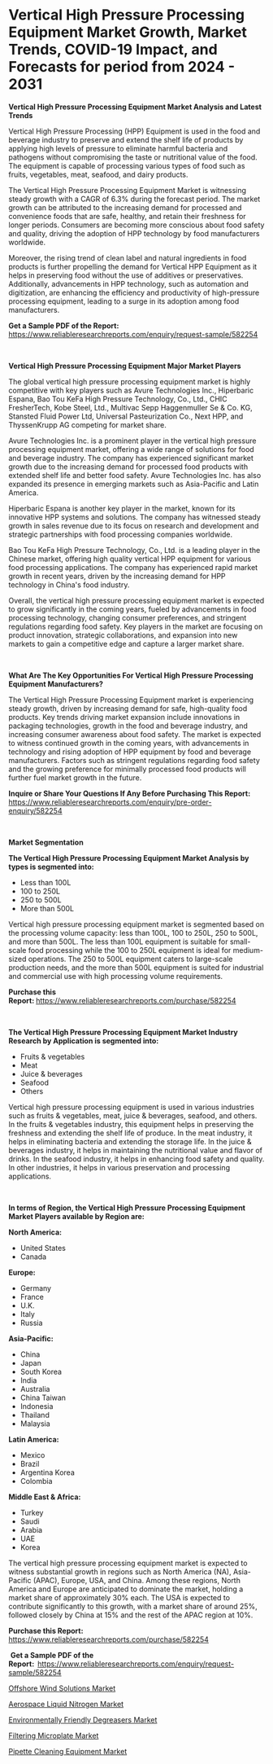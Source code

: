 <p><h1>Vertical High Pressure Processing Equipment Market Growth, Market Trends, COVID-19 Impact, and Forecasts for period from 2024 - 2031</h1></p><p><strong>Vertical High Pressure Processing Equipment Market Analysis and Latest Trends</strong></p>
<p><p>Vertical High Pressure Processing (HPP) Equipment is used in the food and beverage industry to preserve and extend the shelf life of products by applying high levels of pressure to eliminate harmful bacteria and pathogens without compromising the taste or nutritional value of the food. The equipment is capable of processing various types of food such as fruits, vegetables, meat, seafood, and dairy products.</p><p>The Vertical High Pressure Processing Equipment Market is witnessing steady growth with a CAGR of 6.3% during the forecast period. The market growth can be attributed to the increasing demand for processed and convenience foods that are safe, healthy, and retain their freshness for longer periods. Consumers are becoming more conscious about food safety and quality, driving the adoption of HPP technology by food manufacturers worldwide.</p><p>Moreover, the rising trend of clean label and natural ingredients in food products is further propelling the demand for Vertical HPP Equipment as it helps in preserving food without the use of additives or preservatives. Additionally, advancements in HPP technology, such as automation and digitization, are enhancing the efficiency and productivity of high-pressure processing equipment, leading to a surge in its adoption among food manufacturers.</p></p>
<p><strong>Get a Sample PDF of the Report:&nbsp;</strong> <a href="https://www.reliableresearchreports.com/enquiry/request-sample/582254">https://www.reliableresearchreports.com/enquiry/request-sample/582254</a></p>
<p>&nbsp;</p>
<p><strong>Vertical High Pressure Processing Equipment Major Market Players</strong></p>
<p><p>The global vertical high pressure processing equipment market is highly competitive with key players such as Avure Technologies Inc., Hiperbaric Espana, Bao Tou KeFa High Pressure Technology, Co., Ltd., CHIC FresherTech, Kobe Steel, Ltd., Multivac Sepp Haggenmuller Se & Co. KG, Stansted Fluid Power Ltd, Universal Pasteurization Co., Next HPP, and ThyssenKrupp AG competing for market share.</p><p>Avure Technologies Inc. is a prominent player in the vertical high pressure processing equipment market, offering a wide range of solutions for food and beverage industry. The company has experienced significant market growth due to the increasing demand for processed food products with extended shelf life and better food safety. Avure Technologies Inc. has also expanded its presence in emerging markets such as Asia-Pacific and Latin America.</p><p>Hiperbaric Espana is another key player in the market, known for its innovative HPP systems and solutions. The company has witnessed steady growth in sales revenue due to its focus on research and development and strategic partnerships with food processing companies worldwide.</p><p>Bao Tou KeFa High Pressure Technology, Co., Ltd. is a leading player in the Chinese market, offering high quality vertical HPP equipment for various food processing applications. The company has experienced rapid market growth in recent years, driven by the increasing demand for HPP technology in China's food industry.</p><p>Overall, the vertical high pressure processing equipment market is expected to grow significantly in the coming years, fueled by advancements in food processing technology, changing consumer preferences, and stringent regulations regarding food safety. Key players in the market are focusing on product innovation, strategic collaborations, and expansion into new markets to gain a competitive edge and capture a larger market share.</p></p>
<p>&nbsp;</p>
<p><strong>What Are The Key Opportunities For Vertical High Pressure Processing Equipment Manufacturers?</strong></p>
<p><p>The Vertical High Pressure Processing Equipment market is experiencing steady growth, driven by increasing demand for safe, high-quality food products. Key trends driving market expansion include innovations in packaging technologies, growth in the food and beverage industry, and increasing consumer awareness about food safety. The market is expected to witness continued growth in the coming years, with advancements in technology and rising adoption of HPP equipment by food and beverage manufacturers. Factors such as stringent regulations regarding food safety and the growing preference for minimally processed food products will further fuel market growth in the future.</p></p>
<p><strong>Inquire or Share Your Questions If Any Before Purchasing This Report:</strong> <a href="https://www.reliableresearchreports.com/enquiry/pre-order-enquiry/582254">https://www.reliableresearchreports.com/enquiry/pre-order-enquiry/582254</a></p>
<p>&nbsp;</p>
<p><strong>Market Segmentation</strong></p>
<p><strong>The Vertical High Pressure Processing Equipment Market Analysis by types is segmented into:</strong></p>
<p><ul><li>Less than 100L</li><li>100 to 250L</li><li>250 to 500L</li><li>More than 500L</li></ul></p>
<p><p>Vertical high pressure processing equipment market is segmented based on the processing volume capacity: less than 100L, 100 to 250L, 250 to 500L, and more than 500L. The less than 100L equipment is suitable for small-scale food processing while the 100 to 250L equipment is ideal for medium-sized operations. The 250 to 500L equipment caters to large-scale production needs, and the more than 500L equipment is suited for industrial and commercial use with high processing volume requirements.</p></p>
<p><strong>Purchase this Report:&nbsp;</strong><a href="https://www.reliableresearchreports.com/purchase/582254">https://www.reliableresearchreports.com/purchase/582254</a></p>
<p>&nbsp;</p>
<p><strong>The Vertical High Pressure Processing Equipment Market Industry Research by Application is segmented into:</strong></p>
<p><ul><li>Fruits & vegetables</li><li>Meat</li><li>Juice & beverages</li><li>Seafood</li><li>Others</li></ul></p>
<p><p>Vertical high pressure processing equipment is used in various industries such as fruits & vegetables, meat, juice & beverages, seafood, and others. In the fruits & vegetables industry, this equipment helps in preserving the freshness and extending the shelf life of produce. In the meat industry, it helps in eliminating bacteria and extending the storage life. In the juice & beverages industry, it helps in maintaining the nutritional value and flavor of drinks. In the seafood industry, it helps in enhancing food safety and quality. In other industries, it helps in various preservation and processing applications.</p></p>
<p>&nbsp;</p>
<p><strong>In terms of Region, the Vertical High Pressure Processing Equipment Market Players available by Region are:</strong></p>
<p>
    <p> <strong> North America: </strong>
        <ul>
            <li>United States</li>
            <li>Canada</li>
        </ul>
        </p> 
    <p> <strong> Europe: </strong>
        <ul>
            <li>Germany</li>
            <li>France</li>
            <li>U.K.</li>
            <li>Italy</li>
            <li>Russia</li>
        </ul>
        </p> 
    <p> <strong> Asia-Pacific: </strong>
        <ul>
            <li>China</li>
            <li>Japan</li>
            <li>South Korea</li>
            <li>India</li>
            <li>Australia</li>
            <li>China Taiwan</li>
            <li>Indonesia</li>
            <li>Thailand</li>
            <li>Malaysia</li>
        </ul>
        </p> 
    <p> <strong> Latin America: </strong>
        <ul>
            <li>Mexico</li>
            <li>Brazil</li>
            <li>Argentina Korea</li>
            <li>Colombia</li>
        </ul>
        </p> 
    <p> <strong> Middle East & Africa: </strong>
        <ul>
            <li>Turkey</li>
            <li>Saudi</li>
            <li>Arabia</li>
            <li>UAE</li>
            <li>Korea</li>
        </ul>
    </p>
    </p>
<p><p>The vertical high pressure processing equipment market is expected to witness substantial growth in regions such as North America (NA), Asia-Pacific (APAC), Europe, USA, and China. Among these regions, North America and Europe are anticipated to dominate the market, holding a market share of approximately 30% each. The USA is expected to contribute significantly to this growth, with a market share of around 25%, followed closely by China at 15% and the rest of the APAC region at 10%.</p></p>
<p><strong>Purchase this Report: </strong><a href="https://www.reliableresearchreports.com/purchase/582254">https://www.reliableresearchreports.com/purchase/582254</a></p>
<p>&nbsp;<strong>Get a Sample PDF of the Report:&nbsp;&nbsp;</strong><a href="https://www.reliableresearchreports.com/enquiry/request-sample/582254">https://www.reliableresearchreports.com/enquiry/request-sample/582254</a></p>
<p><strong></strong></p>
<p><p><a href="https://github.com/kufem1/Market-Research-Report-List-1/blob/main/offshore-wind-solutions-market.md">Offshore Wind Solutions Market</a></p><p><a href="https://issuu.com/reportprime-2/docs/aerospace-liquid-nitrogen-market-size-2030.pptx">Aerospace Liquid Nitrogen Market</a></p><p><a href="https://issuu.com/reportprime-2/docs/environmentally-friendly-degreasers-market-size-20">Environmentally Friendly Degreasers Market</a></p><p><a href="https://medium.com/@megancarr666/filtering-microplate-market-analysis-and-sze-forecasted-for-period-from-2024-to-2031-a3671d818172">Filtering Microplate Market</a></p><p><a href="https://medium.com/@megancarr666/pipette-cleaning-equipment-market-size-cagr-trends-2024-2030-12993692ef1f">Pipette Cleaning Equipment Market</a></p></p>